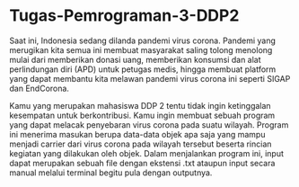 # Tugas-Pemrograman-3-DDP2

Saat ini, Indonesia sedang dilanda pandemi virus corona. Pandemi yang
merugikan kita semua ini membuat masyarakat saling tolong menolong mulai dari
memberikan donasi uang, memberikan konsumsi dan alat perlindungan diri (APD)
untuk petugas medis, hingga membuat platform yang dapat membantu kita melawan
pandemi virus corona ini seperti SIGAP dan EndCorona.

Kamu yang merupakan mahasiswa DDP 2 tentu tidak ingin ketinggalan
kesempatan untuk berkontribusi. Kamu ingin membuat sebuah program yang dapat
melacak penyebaran virus corona pada suatu wilayah. Program ini menerima masukan
berupa data-data objek apa saja yang mampu menjadi carrier dari virus corona pada
wilayah tersebut beserta rincian kegiatan yang dilakukan oleh objek. Dalam
menjalankan program ini, input dapat merupakan sebuah file dengan ekstensi .txt
ataupun input secara manual melalui terminal begitu pula dengan outputnya.
